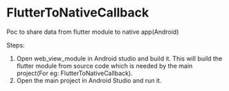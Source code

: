 # FlutterToNativeCallback

Poc to share data from flutter module to native app(Android)


Steps:

1) Open web_view_module in Android studio and build it. This will build the flutter module from source code which is needed by the main project(For eg: FlutterToNativeCallback).
2) Open the main project in Android Studio and run it.
